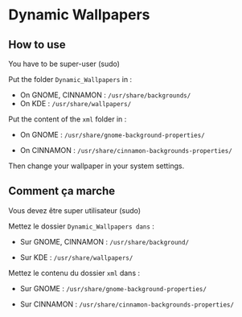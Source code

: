 # Dynamic Wallpapers

## How to use

You have to be super-user (sudo)

Put the folder `Dynamic_Wallpapers` in :

- On GNOME, CINNAMON : `/usr/share/backgrounds/`
- On KDE : `/usr/share/wallpapers/`

Put the content of the `xml` folder in :

- On GNOME : `/usr/share/gnome-background-properties/`

- On CINNAMON : `/usr/share/cinnamon-backgrounds-properties/`

Then change your wallpaper in your system settings.

## Comment ça marche

Vous devez être super utilisateur (sudo)

Mettez le dossier `Dynamic_Wallpapers dans` :

- Sur GNOME, CINNAMON : `/usr/share/background/`

- Sur KDE : `/usr/share/wallpapers/`

Mettez le contenu du dossier `xml` dans :

- Sur GNOME : `/usr/share/gnome-background-properties/`

- Sur CINNAMON : `/usr/share/cinnamon-backgrounds-properties/`
